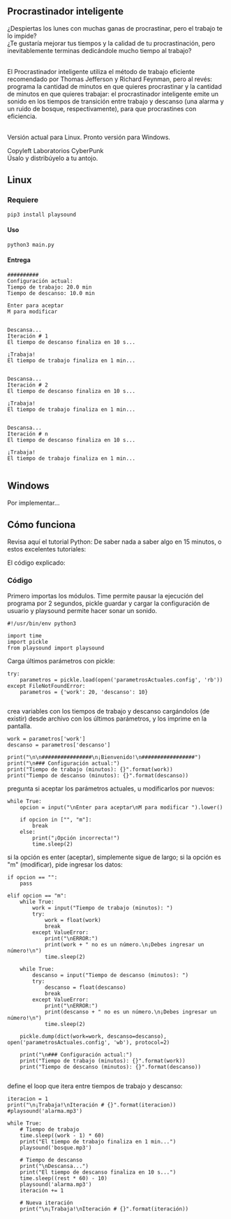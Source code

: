 ## Procrastinador inteligente
¿Despiertas los lunes con muchas ganas de procrastinar, pero el trabajo te lo impide?<br>
¿Te gustaría mejorar tus tiempos y la calidad de tu procrastinación, pero inevitablemente terminas dedicándole mucho tiempo al trabajo?<br><br>

El Procrastinador inteligente utiliza el método de trabajo eficiente recomendado por Thomas Jefferson y Richard Feynman, pero al revés: programa la cantidad de minutos en que quieres procrastinar y la cantidad de minutos en que quieres trabajar: el procrastinador inteligente emite un sonido en los tiempos de transición entre trabajo y descanso (una alarma y un ruido de bosque, respectivamente), para que procrastines con eficiencia.<br><br>

Versión actual para Linux. Pronto versión para Windows.<br>

Copyleft Laboratorios CyberPunk<br>
Úsalo y distribúyelo a tu antojo.

## Linux
### Requiere
```
pip3 install playsound
```

#### Uso
```
python3 main.py
```

#### Entrega
```
##########
Configuración actual:
Tiempo de trabajo: 20.0 min
Tiempo de descanso: 10.0 min

Enter para aceptar
M para modificar


Descansa...
Iteración # 1
El tiempo de descanso finaliza en 10 s...

¡Trabaja!
El tiempo de trabajo finaliza en 1 min...


Descansa...
Iteración # 2
El tiempo de descanso finaliza en 10 s...

¡Trabaja!
El tiempo de trabajo finaliza en 1 min...


Descansa...
Iteración # n
El tiempo de descanso finaliza en 10 s...

¡Trabaja!
El tiempo de trabajo finaliza en 1 min...


```

## Windows
Por implementar...

## Cómo funciona
Revisa aquí el tutorial Python: De saber nada a saber algo en 15 minutos, o estos excelentes tutoriales:

El código explicado:

### Código
Primero importas los módulos. Time permite pausar la ejecución del programa por 2 segundos, pickle guardar y cargar la configuración de usuario y playsound permite hacer sonar un sonido.

```
#!/usr/bin/env python3

import time
import pickle
from playsound import playsound
```

Carga últimos parámetros con pickle:
```
try:
    parametros = pickle.load(open('parametrosActuales.config', 'rb'))
except FileNotFoundError:
    parametros = {'work': 20, 'descanso': 10}
    
```

crea variables con los tiempos de trabajo y descanso cargándolos (de existir) desde archivo con los últimos parámetros, y los imprime en la pantalla.
```
work = parametros['work']
descanso = parametros['descanso']
    
print("\n\n################\n¡Bienvenido!\n#################")
print("\n### Configuración actual:")
print("Tiempo de trabajo (minutos): {}".format(work))
print("Tiempo de descanso (minutos): {}".format(descanso))

```

pregunta si aceptar los parámetros actuales, u modificarlos por nuevos:
```
while True:
    opcion = input("\nEnter para aceptar\nM para modificar ").lower()
    
    if opcion in ["", "m"]:
        break
    else:
        print("¡Opción incorrecta!")
        time.sleep(2)

```
si la opción es enter (aceptar), simplemente sigue de largo; si la opción es "m" (modificar), pide ingresar los datos:

```      
if opcion == "":
    pass

elif opcion == "m":
    while True:
        work = input("Tiempo de trabajo (minutos): ")
        try:
            work = float(work)
            break
        except ValueError:
            print("\nERROR:")
            print(work + " no es un número.\n¡Debes ingresar un número!\n")
            time.sleep(2)

    while True:
        descanso = input("Tiempo de descanso (minutos): ")
        try:
            descanso = float(descanso)
            break
        except ValueError:
            print("\nERROR:")    
            print(descanso + " no es un número.\n¡Debes ingresar un número!\n")
            time.sleep(2)

    pickle.dump(dict(work=work, descanso=descanso), open('parametrosActuales.config', 'wb'), protocol=2)

    print("\n### Configuración actual:")
    print("Tiempo de trabajo (minutos): {}".format(work))
    print("Tiempo de descanso (minutos): {}".format(descanso))
            

```

define el loop que itera entre tiempos de trabajo y descanso:
```
iteracion = 1
print("\n¡Trabaja!\nIteración # {}".format(iteracion))
#playsound('alarma.mp3')

while True:
    # Tiempo de trabajo
    time.sleep((work - 1) * 60) 
    print("El tiempo de trabajo finaliza en 1 min...")
    playsound('bosque.mp3')

    # Tiempo de descanso
    print("\nDescansa...")
    print("El tiempo de descanso finaliza en 10 s...")
    time.sleep((rest * 60) - 10)     
    playsound('alarma.mp3')
    iteración += 1

    # Nueva iteración
    print("\n¡Trabaja!\nIteración # {}".format(iteración))

```




